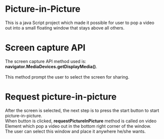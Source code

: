 # Picture-in-Picture
This is a java Script project which made it possible for user to pop a video out into a small floating window that stays above all others.
# Screen capture API
The screen capture API method used is: <strong>navigator.MediaDevices.getDisplayMedia()</strong>.<br/>
<br/>
This method prompt the user to select the screen for sharing.
# Request picture-in-picture
After the screen is selected, the next step is to press the start button to start picture-in-picture.<br/>
When button is clicked, <strong>requestPictureInPicture</strong> method is called on video Element which pop a video out in the bottom right corner of the window.<br/>
The user can select this window and place it anywhere he/she wants.

